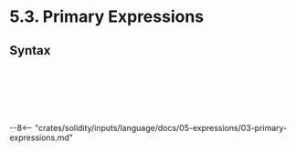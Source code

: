 <!-- This file is generated automatically by infrastructure scripts. Please don't edit by hand. -->

# 5.3. Primary Expressions

## Syntax

```{ .ebnf #TypeExpression }

```

<pre ebnf-snippet="TypeExpression" style="display: none;"><span class="cm">(* Introduced in 0.5.3 *)</span><br /><a href="#TypeExpression"><span class="k">TypeExpression</span></a><span class="o"> = </span><span class="cm">(* type_keyword: *)</span><span class="o"> </span><a href="../../01-file-structure/08-keywords#TypeKeyword"><span class="k">TYPE_KEYWORD</span></a><br /><span class="o">                 </span><span class="cm">(* open_paren: *)</span><span class="o"> </span><a href="../../01-file-structure/09-punctuation#OpenParen"><span class="k">OPEN_PAREN</span></a><br /><span class="o">                 </span><span class="cm">(* type_name: *)</span><span class="o"> </span><a href="../../03-types/01-advanced-types#TypeName"><span class="k">TypeName</span></a><br /><span class="o">                 </span><span class="cm">(* close_paren: *)</span><span class="o"> </span><a href="../../01-file-structure/09-punctuation#CloseParen"><span class="k">CLOSE_PAREN</span></a><span class="o">;</span></pre>

```{ .ebnf #NewExpression }

```

<pre ebnf-snippet="NewExpression" style="display: none;"><a href="#NewExpression"><span class="k">NewExpression</span></a><span class="o"> = </span><span class="cm">(* new_keyword: *)</span><span class="o"> </span><a href="../../01-file-structure/08-keywords#NewKeyword"><span class="k">NEW_KEYWORD</span></a><br /><span class="o">                </span><span class="cm">(* type_name: *)</span><span class="o"> </span><a href="../../03-types/01-advanced-types#TypeName"><span class="k">TypeName</span></a><span class="o">;</span></pre>

```{ .ebnf #TupleExpression }

```

<pre ebnf-snippet="TupleExpression" style="display: none;"><a href="#TupleExpression"><span class="k">TupleExpression</span></a><span class="o"> = </span><span class="cm">(* open_paren: *)</span><span class="o"> </span><a href="../../01-file-structure/09-punctuation#OpenParen"><span class="k">OPEN_PAREN</span></a><br /><span class="o">                  </span><span class="cm">(* items: *)</span><span class="o"> </span><a href="#TupleValues"><span class="k">TupleValues</span></a><br /><span class="o">                  </span><span class="cm">(* close_paren: *)</span><span class="o"> </span><a href="../../01-file-structure/09-punctuation#CloseParen"><span class="k">CLOSE_PAREN</span></a><span class="o">;</span></pre>

```{ .ebnf #TupleValues }

```

<pre ebnf-snippet="TupleValues" style="display: none;"><a href="#TupleValues"><span class="k">TupleValues</span></a><span class="o"> = </span><span class="cm">(* item: *)</span><span class="o"> </span><a href="#TupleValue"><span class="k">TupleValue</span></a><span class="o"> </span><span class="o">(</span><span class="cm">(* separator: *)</span><span class="o"> </span><a href="../../01-file-structure/09-punctuation#Comma"><span class="k">COMMA</span></a><span class="o"> </span><span class="cm">(* item: *)</span><span class="o"> </span><a href="#TupleValue"><span class="k">TupleValue</span></a><span class="o">)</span><span class="o">*</span><span class="o">;</span></pre>

```{ .ebnf #TupleValue }

```

<pre ebnf-snippet="TupleValue" style="display: none;"><a href="#TupleValue"><span class="k">TupleValue</span></a><span class="o"> = </span><span class="cm">(* expression: *)</span><span class="o"> </span><a href="../01-base-expressions#Expression"><span class="k">Expression</span></a><span class="o">?</span><span class="o">;</span></pre>

```{ .ebnf #ArrayExpression }

```

<pre ebnf-snippet="ArrayExpression" style="display: none;"><a href="#ArrayExpression"><span class="k">ArrayExpression</span></a><span class="o"> = </span><span class="cm">(* open_bracket: *)</span><span class="o"> </span><a href="../../01-file-structure/09-punctuation#OpenBracket"><span class="k">OPEN_BRACKET</span></a><br /><span class="o">                  </span><span class="cm">(* items: *)</span><span class="o"> </span><a href="#ArrayValues"><span class="k">ArrayValues</span></a><br /><span class="o">                  </span><span class="cm">(* close_bracket: *)</span><span class="o"> </span><a href="../../01-file-structure/09-punctuation#CloseBracket"><span class="k">CLOSE_BRACKET</span></a><span class="o">;</span></pre>

```{ .ebnf #ArrayValues }

```

<pre ebnf-snippet="ArrayValues" style="display: none;"><a href="#ArrayValues"><span class="k">ArrayValues</span></a><span class="o"> = </span><span class="cm">(* item: *)</span><span class="o"> </span><a href="../01-base-expressions#Expression"><span class="k">Expression</span></a><span class="o"> </span><span class="o">(</span><span class="cm">(* separator: *)</span><span class="o"> </span><a href="../../01-file-structure/09-punctuation#Comma"><span class="k">COMMA</span></a><span class="o"> </span><span class="cm">(* item: *)</span><span class="o"> </span><a href="../01-base-expressions#Expression"><span class="k">Expression</span></a><span class="o">)</span><span class="o">*</span><span class="o">;</span></pre>

--8<-- "crates/solidity/inputs/language/docs/05-expressions/03-primary-expressions.md"
